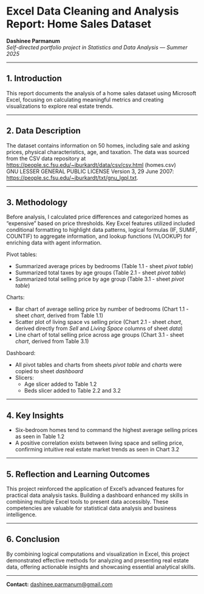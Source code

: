 # Excel Data Cleaning and Analysis Report: Home Sales Dataset

**Dashinee Parmanum**  
*Self-directed portfolio project in Statistics and Data Analysis — Summer 2025*

---
## 1. Introduction
This report documents the analysis of a home sales dataset using Microsoft Excel, focusing on calculating meaningful metrics and creating visualizations to explore real estate trends.

---
## 2. Data Description
The dataset contains information on 50 homes, including sale and asking prices, physical characteristics, age, and taxation. The data was sourced from the CSV data repository at https://people.sc.fsu.edu/~jburkardt/data/csv/csv.html (homes.csv)  
GNU LESSER GENERAL PUBLIC LICENSE Version 3, 29 June 2007: https://people.sc.fsu.edu/~jburkardt/txt/gnu_lgpl.txt.

---
## 3. Methodology
Before analysis, I calculated price differences and categorized homes as “expensive” based on price thresholds. Key Excel features utilized included conditional formatting to highlight data patterns, logical formulas (IF, SUMIF, COUNTIF) to aggregate information, and lookup functions (VLOOKUP) for enriching data with agent information.

Pivot tables:  
- Summarized average prices by bedrooms (Table 1.1 - sheet *pivot table*) 
- Summarized total taxes by age groups (Table 2.1 - sheet *pivot table*)
- Summarized total selling price by age group (Table 3.1 - sheet *pivot table*)

Charts:  
- Bar chart of average selling price by number of bedrooms (Chart 1.1 - sheet *chart*, derived from Table 1.1) 
- Scatter plot of living space vs selling price (Chart 2.1 - sheet *chart*, derived directly from *Sell* and *Living Space* columns of sheet *data*) 
- Line chart of total selling price across age groups (Chart 3.1 - sheet *chart*, derived from Table 3.1)  

Dashboard:  
- All pivot tables and charts from sheets *pivot table* and *charts* were copied to sheet *dashboard* 
- Slicers:  
  - Age slicer added to Table 1.2
  - Beds slicer added to Table 2.2 and 3.2  

---
## 4. Key Insights
- Six-bedroom homes tend to command the highest average selling prices as seen in Table 1.2  
- A positive correlation exists between living space and selling price, confirming intuitive real estate market trends as seen in Chart 3.2  

---
## 5. Reflection and Learning Outcomes
This project reinforced the application of Excel’s advanced features for practical data analysis tasks. Building a dashboard enhanced my skills in combining multiple Excel tools to present data accessibly. These competencies are valuable for statistical data analysis and business intelligence.

---
## 6. Conclusion
By combining logical computations and visualization in Excel, this project demonstrated effective methods for analyzing and presenting real estate data, offering actionable insights and showcasing essential analytical skills.

---
**Contact:** dashinee.parmanum@gmail.com
  
